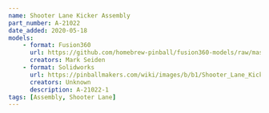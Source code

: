 ```yaml
---
name: Shooter Lane Kicker Assembly
part_number: A-21022
date_added: 2020-05-18
models:
    - format: Fusion360
      url: https://github.com/homebrew-pinball/fusion360-models/raw/master/assemblies/A-21022%20Shooter%20Lane%20Kicker%20Assembly.f3d
      creators: Mark Seiden
    - format: Solidworks
      url: https://pinballmakers.com/wiki/images/b/b1/Shooter_Lane_Kicker_Assembly_A-21022-1.zip
      creators: Unknown
      description: A-21022-1
tags: [Assembly, Shooter Lane]
---
```

